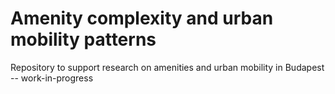 # Amenity complexity and urban mobility patterns

Repository to support research on amenities and urban mobility in Budapest -- work-in-progress